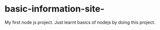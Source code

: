 # basic-information-site-
My first node js project. Just learnt basics of nodejs by doing this project.

